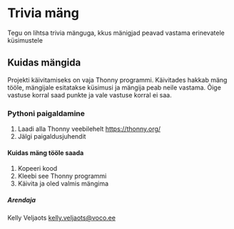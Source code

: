 # Trivia mäng
Tegu on lihtsa trivia mänguga, kkus mänigjad peavad vastama erinevatele küsimustele

## Kuidas mängida
Projekti käivitamiseks on vaja Thonny programmi. Käivitades hakkab mäng tööle, mängijale esitatakse küsimusi ja mängija peab neile vastama. Õige vastuse korral saad punkte ja vale vastuse korral ei saa. 

### Pythoni paigaldamine
1. Laadi alla Thonny veebilehelt https://thonny.org/
2. Jälgi paigaldusjuhendit

#### Kuidas mäng tööle saada
1. Kopeeri kood
2. Kleebi see Thonny programmi
3. Käivita ja oled valmis mängima

##### Arendaja
Kelly Veljaots
kelly.veljaots@voco.ee

